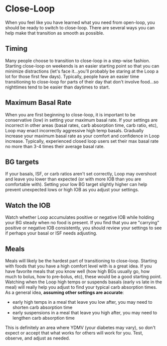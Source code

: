 # Close-Loop

When you feel like you have learned what you need from open-loop, you should be ready to switch to close-loop.  There are several ways you can help make that transition as smooth as possible.

## Timing

Many people choose to transition to close-loop in a step-wise fashion.  Starting close-loop on weekends is an easier starting point so that you can minimize distractions (let's face it...you'll probably be staring at the Loop a lot for those first few days). Typically, people have an easier time transitioning to close-loop for parts of their day that don't involve food...so nighttimes tend to be easier than daytimes to start.

## Maximum Basal Rate

When you are first beginning to close-loop, it is important to be conservative (low) in setting your maximum basal rate.  If your settings are incorrect in other areas (basal rates, carb absorption time, carb ratio, etc), Loop may enact incorrectly aggressive high temp basals.  Gradually increase your maximum basal rate as your comfort and confidence in Loop increase.  Typically, experienced closed loop users set their max basal rate no more than 3-4 times their average basal rate.

## BG targets

If your basals, ISF, or carb ratios aren't set correctly, Loop may overshoot and leave you lower than expected (or with more IOB than you are comfortable with).  Setting your low BG target slightly higher can help prevent unexpected lows or high IOB as you adjust your settings.

## Watch the IOB

Watch whether Loop accumulates positive or negative IOB while holding your BG steady when no food is present.  If you find that you are "carrying" positive or negative IOB consistently, you should review your settings to see if perhaps your basal or ISF needs adjusting.

## Meals

Meals will likely be the hardest part of transitioning to close-loop.  Starting with foods that you have a high comfort level with is a great idea.  If you have favorite meals that you know well (how high BGs usually go, how much to bolus, how to pre-bolus, etc), these would be a good starting point.  Watching when the Loop high temps or suspends basals (early vs late in the meal) will really help you adjust to find your typical carb absorption times.  As a general idea, **assuming other settings are accurate**:

* early high temps in a meal that leave you low after, you may need to shorten carb absorption time
* early suspensions in a meal that leave you high after, you may need to lengthen carb absorption time

This is definitely an area where YDMV (your diabetes may vary), so don't expect or accept that what works for others will work for you.  Test, observe, and adjust as needed.
